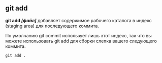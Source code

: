 ## git add 

**git add *[файл]*** добавляет содержимое рабочего каталога в индекс (staging area) для последующего коммита. 

По умолчанию git commit использует лишь этот индекс, так что вы можете использовать git add для сборки слепка вашего следующего коммита.

```bash=
git add .
``` 